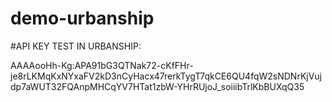 # demo-urbanship

#API KEY TEST IN URBANSHIP:

AAAAooHh-Kg:APA91bG3QTNak72-cKfFHr-je8rLKMqKxNYxaFV2kD3nCyHacx47rerkTygT7qkCE6QU4fqW2sNDNrKjVujdp7aWUT32FQAnpMHCqYV7HTat1zbW-YHrRUjoJ_soiiibTrlKbBUXqQ35
